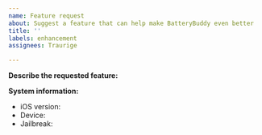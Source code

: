 ```yaml
---
name: Feature request
about: Suggest a feature that can help make BatteryBuddy even better
title: ''
labels: enhancement
assignees: Traurige

---
```


**Describe the requested feature:**

**System information:**
- iOS version:
- Device:
- Jailbreak:
